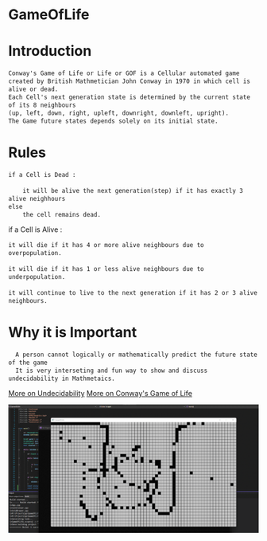 # GameOfLife


# Introduction

    Conway's Game of Life or Life or GOF is a Cellular automated game
    created by British Mathmetician John Conway in 1970 in which cell is alive or dead.
    Each Cell's next generation state is determined by the current state of its 8 neighbours 
    (up, left, down, right, upleft, downright, downleft, upright).
    The Game future states depends solely on its initial state.


# Rules

    if a Cell is Dead : 

        it will be alive the next generation(step) if it has exactly 3 alive neighhours 
    else 
        the cell remains dead.
    
 
if a Cell is Alive :

    it will die if it has 4 or more alive neighbours due to overpopulation.
    
    it will die if it has 1 or less alive neighbours due to underpopulation.
    
    it will continue to live to the next generation if it has 2 or 3 alive neighbours.
    
  
  # Why it is Important
  
      A person cannot logically or mathematically predict the future state of the game  
      It is very interseting and fun way to show and discuss undecidability in Mathmetaics.
        
[More on Undecidability](https://en.wikipedia.org/wiki/Undecidable_problem)
[More on Conway's Game of Life](https://en.wikipedia.org/wiki/Conway%27s_Game_of_Life)
        
     
  
  
  
 ![Screenshot](gif.gif)
